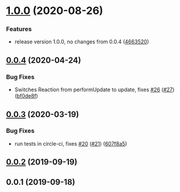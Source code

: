 # [1.0.0](https://github.com/adobe/lit-mobx/compare/v0.0.4...v1.0.0) (2020-08-26)

### Features

-   release version 1.0.0, no changes from 0.0.4 ([4663520](https://github.com/adobe/lit-mobx/commit/46635204a008f23bc14f9ca15fbd01e6bd1b0200))

<a name="0.0.4"></a>

## [0.0.4](https://github.com/adobe/lit-mobx/compare/v0.0.3...v0.0.4) (2020-04-24)

### Bug Fixes

-   Switches Reaction from performUpdate to update, fixes [#26](https://github.com/adobe/lit-mobx/issues/26) ([#27](https://github.com/adobe/lit-mobx/issues/27)) ([bf0de8f](https://github.com/adobe/lit-mobx/commit/bf0de8f))

<a name="0.0.3"></a>

## [0.0.3](https://github.com/adobe/lit-mobx/compare/v0.0.2...v0.0.3) (2020-03-19)

### Bug Fixes

-   run tests in circle-ci, fixes [#20](https://github.com/adobe/lit-mobx/issues/20) ([#21](https://github.com/adobe/lit-mobx/issues/21)) ([607f8a5](https://github.com/adobe/lit-mobx/commit/607f8a5))

<a name="0.0.2"></a>

## [0.0.2](https://github.com/adobe/lit-mobx/compare/v0.0.1...v0.0.2) (2019-09-19)

<a name="0.0.1"></a>

## 0.0.1 (2019-09-18)
